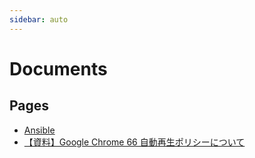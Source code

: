 ```yaml
---
sidebar: auto
---
```


# Documents

## Pages

- [Ansible](./study-ansible.md)
- [【資料】Google Chrome 66 自動再生ポリシーについて](./video-auto-play.md)